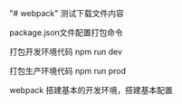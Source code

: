 "# webpack" 
测试下载文件内容

package.json文件配置打包命令

打包开发环境代码
npm run dev 

打包生产环境代码
npm run prod 

webpack 搭建基本的开发环境，搭建基本配置
